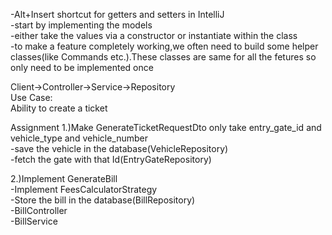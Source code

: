 -Alt+Insert shortcut for getters and setters in IntelliJ <br>
-start by implementing the models<br>
-either take the values via a constructor or instantiate within the class<br>
-to make a feature completely working,we often need to build some helper classes(like Commands etc.).These classes are same for all the fetures so only need to be implemented once<br>

Client->Controller->Service->Repository<br>
Use Case:<br>
Ability to create a ticket<br>

Assignment
1.)Make GenerateTicketRequestDto only take entry_gate_id and vehicle_type and vehicle_number <br>
 -save the vehicle in the database(VehicleRepository) <br>
-fetch the gate with that Id(EntryGateRepository) <br>

2.)Implement GenerateBill <br>
 -Implement FeesCalculatorStrategy <br>
 -Store the bill in the database(BillRepository) <br>
-BillController<br>
-BillService<br>
